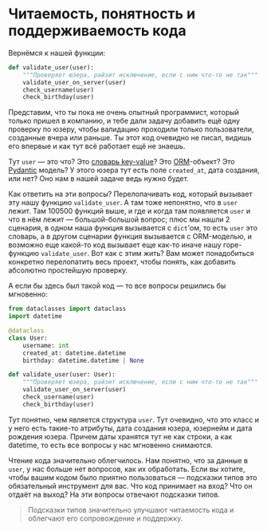 # Читаемость, понятность и поддерживаемость кода

Вернёмся к нашей функции:

```python
def validate_user(user):
    """Проверяет юзера, райзит исключение, если с ним что-то не так"""
    validate_user_on_server(user)
    check_username(user)
    check_birthday(user)
```

Представим, что ты пока не очень опытный программист, который только пришел в компанию, и тебе дали задачу добавить ещё одну проверку по юзеру, чтобы валидацию проходили только пользователи, созданные вчера или раньше. Ты этот код очевидно не писал, видишь его впервые и как тут всё работает ещё не знаешь.

Тут `user` — это что? Это [словарь key-value](https://docs.python.org/3/tutorial/datastructures.html#dictionaries)? Это [ORM](https://ru.wikipedia.org/wiki/ORM)-объект? Это [Pydantic](https://pydantic-docs.helpmanual.io/) модель? У этого юзера тут есть поле `created_at`, дата создания, или нет? Оно нам в нашей задаче ведь нужно будет.

Как ответить на эти вопросы? Перелопачивать код, который вызывает эту нашу функцию `validate_user`. А там тоже непонятно, что в `user` лежит. Там 100500 функций выше, и где и когда там появляется `user` и что в нём лежит — большой-большой вопрос; плюс мы нашли 2 сценария, в одном наша функция вызывается с `dict`'ом, то есть `user` это словарь, а в другом сценарии функция вызывается с ORM-моделью, и возможно еще какой-то код вызывает еще как-то иначе нашу горе-функцию `validate_user`. Вот как с этим жить? Вам может понадобиться конкретно перелопатить весь проект, чтобы понять, как добавить абсолютно простейшую проверку.

А если бы здесь был такой код — то все вопросы решились бы мгновенно:

```python
from dataclasses import dataclass
import datetime

@dataclass
class User:
    username: int
    created_at: datetime.datetime
    birthday: datetime.datetime | None

def validate_user(user: User):
    """Проверяет юзера, райзит исключение, если с ним что-то не так"""
    validate_user_on_server(user)
    check_username(user)
    check_birthday(user)
```

Тут понятно, чем является структура `user`. Тут очевидно, что это класс и у него есть такие-то атрибуты, дата создания юзера, юзернейм и дата рождения юзера. Причем даты хранятся тут не как строки, а как datetime, то есть все вопросы у нас мгновенно снимаются.

Чтение кода значительно облегчилось. Нам понятно, что за данные в `user`, у нас больше нет вопросов, как их обработать. Если вы хотите, чтобы вашим кодом было приятно пользоваться — подсказки типов это обязательный инструмент для вас. Что код принимает на вход? Что он отдаёт на выход? На эти вопросы отвечают подсказки типов.

> Подсказки типов значительно улучшают читаемость кода и облегчают его сопровождение и поддержку.
